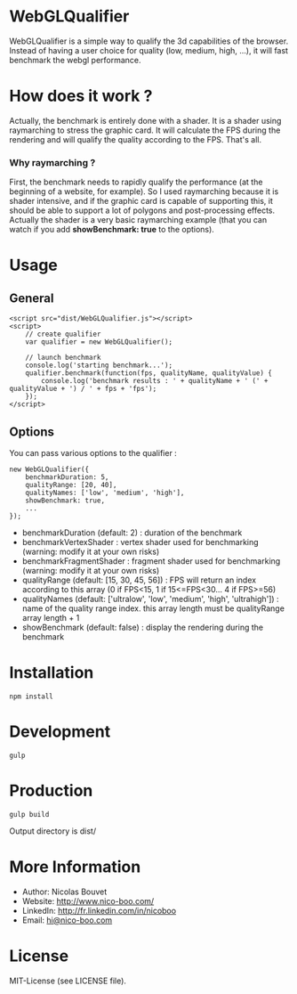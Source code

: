 # WebGLQualifier

WebGLQualifier is a simple way to qualify the 3d capabilities of the browser.
Instead of having a user choice for quality (low, medium, high, ...), it will fast benchmark the webgl performance.

# How does it work ?

Actually, the benchmark is entirely done with a shader.
It is a shader using raymarching to stress the graphic card.
It will calculate the FPS during the rendering and will qualify the quality according to the FPS.
That's all.

### Why raymarching ?

First, the benchmark needs to rapidly qualify the performance (at the beginning of a website, for example).
So I used raymarching because it is shader intensive, and if the graphic card is capable of supporting this, it should be able to support a lot of polygons and post-processing effects.
Actually the shader is a very basic raymarching example (that you can watch if you add **showBenchmark: true** to the options).

# Usage

## General

```
<script src="dist/WebGLQualifier.js"></script>
<script>
    // create qualifier
    var qualifier = new WebGLQualifier();

    // launch benchmark
    console.log('starting benchmark...');
    qualifier.benchmark(function(fps, qualityName, qualityValue) {
        console.log('benchmark results : ' + qualityName + ' (' + qualityValue + ') / ' + fps + 'fps');
    });
</script>
```

## Options

You can pass various options to the qualifier :

```
new WebGLQualifier({
    benchmarkDuration: 5,
    qualityRange: [20, 40],
    qualityNames: ['low', 'medium', 'high'],
    showBenchmark: true,
    ...
});
```

* benchmarkDuration (default: 2) : duration of the benchmark
* benchmarkVertexShader : vertex shader used for benchmarking (warning: modify it at your own risks)
* benchmarkFragmentShader : fragment shader used for benchmarking (warning: modify it at your own risks)
* qualityRange (default: [15, 30, 45, 56]) : FPS will return an index according to this array (0 if FPS<15, 1 if 15<=FPS<30... 4 if FPS>=56)
* qualityNames (default: ['ultralow', 'low', 'medium', 'high', 'ultrahigh']) : name of the quality range index. this array length must be qualityRange array length + 1
* showBenchmark (default: false) : display the rendering during the benchmark


# Installation

```
npm install
```

# Development
```
gulp
```

# Production
```
gulp build
```
Output directory is dist/

# More Information

* Author: Nicolas Bouvet
* Website: <http://www.nico-boo.com/>
* LinkedIn: <http://fr.linkedin.com/in/nicoboo>
* Email: <hi@nico-boo.com>

# License

MIT-License (see LICENSE file).
